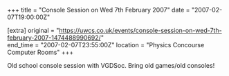 +++
title = "Console Session on Wed 7th February 2007"
date = "2007-02-07T19:00:00Z"

[extra]
original = "https://uwcs.co.uk/events/console-session-on-wed-7th-february-2007-1474488990692/"    
end_time = "2007-02-07T23:55:00Z"
location = "Physics Concourse Computer Rooms"
+++

Old school console session with VGDSoc. Bring old games/old consoles\!

